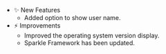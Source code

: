 -   ✨ New Features
    -   Added option to show user name.
-   ⚡️ Improvements
    -   Improved the operating system version display.
    -   Sparkle Framework has been updated.
